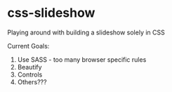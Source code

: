 css-slideshow
=============

Playing around with building a slideshow solely in CSS

Current Goals:
1. Use SASS - too many browser specific rules
2. Beautify
3. Controls
4. Others???
